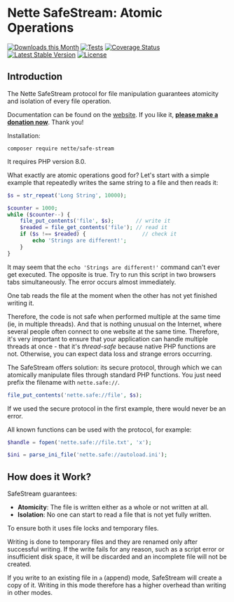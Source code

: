 Nette SafeStream: Atomic Operations
===================================

[![Downloads this Month](https://img.shields.io/packagist/dm/nette/safe-stream.svg)](https://packagist.org/packages/nette/safe-stream)
[![Tests](https://github.com/nette/safe-stream/workflows/Tests/badge.svg?branch=master)](https://github.com/nette/safe-stream/actions)
[![Coverage Status](https://coveralls.io/repos/github/nette/safe-stream/badge.svg?branch=master)](https://coveralls.io/github/nette/safe-stream?branch=master)
[![Latest Stable Version](https://poser.pugx.org/nette/safe-stream/v/stable)](https://github.com/nette/safe-stream/releases)
[![License](https://img.shields.io/badge/license-New%20BSD-blue.svg)](https://github.com/nette/safe-stream/blob/master/license.md)


Introduction
------------

The Nette SafeStream protocol for file manipulation guarantees atomicity and isolation of every file operation.

Documentation can be found on the [website](https://doc.nette.org/safestream). If you like it, **[please make a donation now](https://github.com/sponsors/dg)**. Thank you!

Installation:

```shell
composer require nette/safe-stream
```

It requires PHP version 8.0.


What exactly are atomic operations good for? Let's start with a simple example that repeatedly writes the same string to a file and then reads it:

```php
$s = str_repeat('Long String', 10000);

$counter = 1000;
while ($counter--) {
	file_put_contents('file', $s);       // write it
	$readed = file_get_contents('file'); // read it
	if ($s !== $readed) {                  // check it
		echo 'Strings are different!';
	}
}
```

It may seem that the `echo 'Strings are different!'` command can't ever get executed. The opposite is true. Try to run this script in two browsers tabs simultaneously. The error occurs almost immediately.

One tab reads the file at the moment when the other has not yet finished writing it.

Therefore, the code is not safe when performed multiple at the same time (ie, in multiple threads). And that is nothing unusual on the Internet, where several people often connect to one website at the same time. Therefore, it's very important to ensure that your application can handle multiple threads at once - that it's *thread-safe* because native PHP functions are not. Otherwise, you can expect data loss and strange errors occurring.

The SafeStream offers solution: its secure protocol, through which we can atomically manipulate files through standard PHP functions. You just need prefix the filename with `nette.safe://`.

```php
file_put_contents('nette.safe://file', $s);
```

If we used the secure protocol in the first example, there would never be an error.

All known functions can be used with the protocol, for example:

```php
$handle = fopen('nette.safe://file.txt', 'x');

$ini = parse_ini_file('nette.safe://autoload.ini');
```

How does it Work?
-----------------

SafeStream guarantees:

- **Atomicity**: The file is written either as a whole or not written at all.
- **Isolation**: No one can start to read a file that is not yet fully written.

To ensure both it uses file locks and temporary files.

Writing is done to temporary files and they are renamed only after successful writing. If the write fails for any reason, such as a script error or insufficient disk space, it will be discarded and an incomplete file will not be created.

If you write to an existing file in `a` (append) mode, SafeStream will create a copy of it. Writing in this mode therefore has a higher overhead than writing in other modes.
